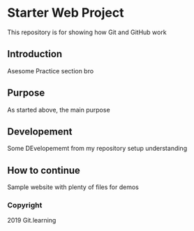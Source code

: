 # Starter Web Project
This repository is for showing how Git and GitHub work
## Introduction
Asesome Practice section bro
## Purpose
As started above, the main purpose
## Developement
Some DEvelopememt  from my repository setup understanding 
## How to continue
Sample website with plenty of files for demos
### Copyright
2019 Git.learning